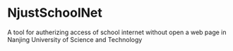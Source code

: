 # NjustSchoolNet
A tool for autherizing access of school internet without open a web page in Nanjing University of Science and Technology

